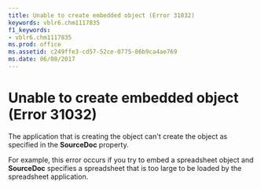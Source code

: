 ```yaml
---
title: Unable to create embedded object (Error 31032)
keywords: vblr6.chm1117835
f1_keywords:
- vblr6.chm1117835
ms.prod: office
ms.assetid: c249ffe3-cd57-52ce-0775-86b9ca4ae769
ms.date: 06/08/2017
---
```



# Unable to create embedded object (Error 31032)

The application that is creating the object can't create the object as specified in the  **SourceDoc** property.

For example, this error occurs if you try to embed a spreadsheet object and  **SourceDoc** specifies a spreadsheet that is too large to be loaded by the spreadsheet application.

